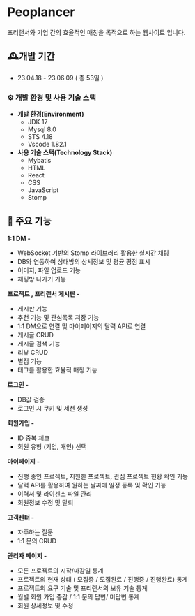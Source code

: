 # Peoplancer
프리랜서와 기업 간의 효율적인 매칭을 목적으로 하는 웹사이트 입니다.

## 🕰️개발 기간
* 23.04.18 - 23.06.09 ( 총 53일 )

### ⚙️ 개발 환경 및 사용 기술 스택
* **개발 환경(Environment)**
  * JDK 17
  * Mysql 8.0
  * STS 4.18
  * Vscode 1.82.1
* **사용 기술 스택(Technology Stack)**
  * Mybatis
  * HTML
  * React
  * CSS
  * JavaScript
  * Stomp

## 📌 주요 기능
**1:1 DM -** 
* WebSocket 기반의 Stomp 라이브러리 활용한 실시간 채팅
* DB와 연동하여 상대방의 상세정보 및 평균 평점 표시
* 이미지, 파일 업로드 기능
* 채팅방 나가기 기능

**프로젝트 , 프리랜서 게시판 -**
* 게시판 기능
* 추천 기능 및 관심목록 저장 기능
* 1:1 DM으로 연결 및 마이페이지의 달력 API로 연결
* 게시글 CRUD
* 게시글 검색 기능
* 리뷰 CRUD
* 별점 기능
* 태그를 활용한 효율적 매칭 기능
  
**로그인 -** 
* DB값 검증
* 로그인 시 쿠키 및 세션 생성

**회원가입 -** 
* ID 중복 체크
* 회원 유형 (기업, 개인) 선택

**마이페이지 -** 
* 진행 중인 프로젝트, 지원한 프로젝트, 관심 프로젝트 현황 확인 기능
* 달력 API를 활용하여 원하는 날짜에 일정 등록 및 확인 기능
* ~~이력서 및 라이센스 파일 관리~~
* 회원정보 수정 및 탈퇴

**고객센터 -** 
* 자주하는 질문
* 1:1 문의 CRUD

**관리자 페이지 -**
* 모든 프로젝트의 시작/마감일 통계
* 프로젝트의 현재 상태 ( 모집중 / 모집완료 / 진행중 / 진행완료) 통계
* 프로젝트의 요구 기술 및 프리랜서의 보유 기술 통계
* 월별 회원 가입 증감 / 1:1 문의 답변/ 미답변 통계
* 회원 상세정보 및 수정
